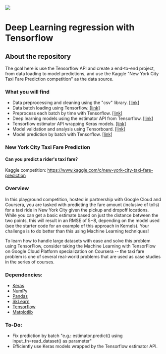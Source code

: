 ![](https://cdn.static-economist.com/sites/default/files/images/2015/08/blogs/graphic-detail/20150815_blp501.jpg)

# Deep Learning regression with Tensorflow

## About the repository
The goal here is use the Tensorflow API and create a end-to-end project, from data loading to model predictions, and use the Kaggle "New York City Taxi Fare Prediction competition" as the data source.

### What you will find
* Data preprocessing and cleaning using the "csv" library. [[link]](https://github.com/dimitreOliveira/NewYorkCityTaxiFare/blob/master/data_querys.py)
* Data batch loading using Tensorflow. [[link]](https://github.com/dimitreOliveira/NewYorkCityTaxiFare/blob/master/dataset.py)
* Preprocess each batch by time with Tensorflow. [[link]](https://github.com/dimitreOliveira/NewYorkCityTaxiFare/blob/master/dataset.py)
* Deep learning models using the estimator API from Tensorflow. [[link]](https://github.com/dimitreOliveira/NewYorkCityTaxiFare/blob/master/model.py)
* Tensorflow estimator API wrapping Keras models. [[link]](https://github.com/dimitreOliveira/NewYorkCityTaxiFare/blob/master/keras_model.py)
* Model validation and analysis using Tensorboard. [[link]](https://github.com/dimitreOliveira/NewYorkCityTaxiFare/blob/master/tensorflow_model.py)
* Model prediction by batch with Tensorflow. [[link]](https://github.com/dimitreOliveira/NewYorkCityTaxiFare/blob/master/tensorflow_model.py)

### New York City Taxi Fare Prediction
#### Can you predict a rider's taxi fare?

Kaggle competition: https://www.kaggle.com/c/new-york-city-taxi-fare-prediction

### Overview
In this playground competition, hosted in partnership with Google Cloud and Coursera, you are tasked with predicting the fare amount (inclusive of tolls) for a taxi ride in New York City given the pickup and dropoff locations. While you can get a basic estimate based on just the distance between the two points, this will result in an RMSE of $5-$8, depending on the model used (see the starter code for an example of this approach in Kernels). Your challenge is to do better than this using Machine Learning techniques!

To learn how to handle large datasets with ease and solve this problem using TensorFlow, consider taking the Machine Learning with TensorFlow on Google Cloud Platform specialization on Coursera -- the taxi fare problem is one of several real-world problems that are used as case studies in the series of courses.

### Dependencies:
* [Keras](https://keras.io/)
* [NumPy](http://www.numpy.org/)
* [Pandas](http://pandas.pydata.org/)
* [SkLearn](https://scikit-learn.org/stable/)
* [Tensorflow](https://www.tensorflow.org/)
* [Matplotlib](http://matplotlib.org/)

### To-Do:
* Fix prediction by batch "e.g.: estimator.predict() using input_fn=read_dataset() as parameter"
* Efficiently use Keras models wrapped by the Tensorflow estimator API.
